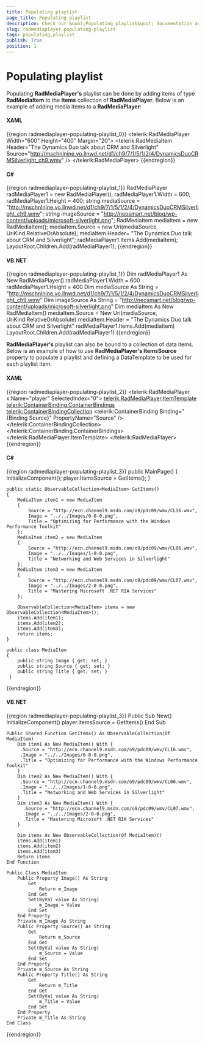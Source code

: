 ```yaml
---
title: Populating playlist
page_title: Populating playlist
description: Check our &quot;Populating playlist&quot; documentation article for the RadMediaPlayer {{ site.framework_name }} control.
slug: radmediaplayer-populating-playlist
tags: populating,playlist
publish: True
position: 1
---
```


# Populating playlist

Populating __RadMediaPlayer's__ playlist can be done by adding items of type __RadMediaItem__ to the __Items__ collection of __RadMediaPlayer__. Below is an example of adding media items to a __RadMediaPlayer__:

#### __XAML__

{{region radmediaplayer-populating-playlist_0}}
	<telerik:RadMediaPlayer Width="600" 
							Height="400"
							Margin="20">
		<telerik:RadMediaItem Header="The Dynamics Duo talk about CRM and Silverlight" Source="http://mschnlnine.vo.llnwd.net/d1/ch9/7/1/5/1/2/4/DynamicsDuoCRMSilverlight_ch9.wmv" />
	</telerik:RadMediaPlayer>
{{endregion}}

#### __C#__

{{region radmediaplayer-populating-playlist_1}}
	RadMediaPlayer radMediaPlayer1 = new RadMediaPlayer();
	radMediaPlayer1.Width = 600;
	radMediaPlayer1.Height = 400;
	string mediaSource = "http://mschnlnine.vo.llnwd.net/d1/ch9/7/1/5/1/2/4/DynamicsDuoCRMSilverlight_ch9.wmv";
	string imageSource = "http://neosmart.net/blog/wp-content/uploads/microsoft-silverlight.png";
	RadMediaItem mediaItem = new RadMediaItem();
	mediaItem.Source = new Uri(mediaSource, UriKind.RelativeOrAbsolute);
	mediaItem.Header= "The Dynamics Duo talk about CRM and Silverlight";
	radMediaPlayer1.Items.Add(mediaItem);
	LayoutRoot.Children.Add(radMediaPlayer1);
{{endregion}}

#### __VB.NET__

{{region radmediaplayer-populating-playlist_1}}
	Dim radMediaPlayer1 As New RadMediaPlayer()
	radMediaPlayer1.Width = 600
	radMediaPlayer1.Height = 400
	Dim mediaSource As String = "http://mschnlnine.vo.llnwd.net/d1/ch9/7/1/5/1/2/4/DynamicsDuoCRMSilverlight_ch9.wmv"
	Dim imageSource As String = "http://neosmart.net/blog/wp-content/uploads/microsoft-silverlight.png"
	Dim mediaItem As New RadMediaItem()
	mediaItem.Source = New Uri(mediaSource, UriKind.RelativeOrAbsolute)
	mediaItem.Header = "The Dynamics Duo talk about CRM and Silverlight"
	radMediaPlayer1.Items.Add(mediaItem)
	LayoutRoot.Children.Add(radMediaPlayer1)
{{endregion}}


__RadMediaPlayer's__ playlist can also be bound to a collection of data items. Below is an example of how to use __RadMediaPlayer's ItemsSource__ property to populate a playlist and defining a DataTemplate to be used for each playlist item.

#### __XAML__

{{region radmediaplayer-populating-playlist_2}}
	<telerik:RadMediaPlayer x:Name="player" SelectedIndex="0">
		<telerik:RadMediaPlayer.ItemTemplate>
			<DataTemplate>
				<telerik:ContainerBinding.ContainerBindings>
					<telerik:ContainerBindingCollection>
						<telerik:ContainerBinding Binding="{Binding Source}" PropertyName="Source" />
					</telerik:ContainerBindingCollection>
				</telerik:ContainerBinding.ContainerBindings>
				<StackPanel HorizontalAlignment="Left" Orientation="Horizontal">
					<Image Margin="4" 
						   Source="{Binding Image}"
						   Stretch="Uniform" />
					<TextBlock Margin="4" 
							   VerticalAlignment="Center"
							   Text="{Binding Title}" />
				</StackPanel>
			</DataTemplate>
		</telerik:RadMediaPlayer.ItemTemplate>
	</telerik:RadMediaPlayer>
{{endregion}}

#### __C#__

{{region radmediaplayer-populating-playlist_3}}
	public MainPage()
	{
		InitializeComponent();
		player.ItemsSource = GetItems();
	}
	
	public static ObservableCollection<MediaItem> GetItems()
	{
		MediaItem item1 = new MediaItem
		{
			Source = "http://ecn.channel9.msdn.com/o9/pdc09/wmv/CL16.wmv",
			Image = "../../Images/0-0-0.png",
			Title = "Optimizing for Performance with the Windows Performance Toolkit"
		};
		MediaItem item2 = new MediaItem
		{
			Source = "http://ecn.channel9.msdn.com/o9/pdc09/wmv/CL06.wmv",
			Image = "../../Images/1-0-0.png",
			Title = "Networking and Web Services in Silverlight"
		};
		MediaItem item3 = new MediaItem
		{
			Source = "http://ecn.channel9.msdn.com/o9/pdc09/wmv/CL07.wmv",
			Image = "../../Images/2-0-0.png",
			Title = "Mastering Microsoft .NET RIA Services"
		};
		
		ObservableCollection<MediaItem> items = new ObservableCollection<MediaItem>();
		items.Add(item1);
		items.Add(item2);
		items.Add(item3);
		return items;
	}
	
	public class MediaItem 
	{
		public string Image { get; set; }
		public string Source { get; set; }
		public string Title { get; set; }
	 }
{{endregion}}

#### __VB.NET__

{{region radmediaplayer-populating-playlist_3}}
	Public Sub New()
		InitializeComponent()
		player.ItemsSource = GetItems()
	End Sub

	Public Shared Function GetItems() As ObservableCollection(Of MediaItem)
		Dim item1 As New MediaItem() With {
		 .Source = "http://ecn.channel9.msdn.com/o9/pdc09/wmv/CL16.wmv",
		 .Image = "../../Images/0-0-0.png",
		 .Title = "Optimizing for Performance with the Windows Performance Toolkit"
		}
		Dim item2 As New MediaItem() With {
		 .Source = "http://ecn.channel9.msdn.com/o9/pdc09/wmv/CL06.wmv",
		 .Image = "../../Images/1-0-0.png",
		 .Title = "Networking and Web Services in Silverlight"
		}
		Dim item3 As New MediaItem() With {
		  .Source = "http://ecn.channel9.msdn.com/o9/pdc09/wmv/CL07.wmv",
		  .Image = "../../Images/2-0-0.png",
		  .Title = "Mastering Microsoft .NET RIA Services"
		}

		Dim items As New ObservableCollection(Of MediaItem)()
		items.Add(item1)
		items.Add(item2)
		items.Add(item3)
		Return items
	End Function

	Public Class MediaItem
		Public Property Image() As String
			Get
				Return m_Image
			End Get
			Set(ByVal value As String)
				m_Image = Value
			End Set
		End Property
		Private m_Image As String
		Public Property Source() As String
			Get
				Return m_Source
			End Get
			Set(ByVal value As String)
				m_Source = Value
			End Set
		End Property
		Private m_Source As String
		Public Property Title() As String
			Get
				Return m_Title
			End Get
			Set(ByVal value As String)
				m_Title = Value
			End Set
		End Property
		Private m_Title As String
	End Class
{{endregion}}